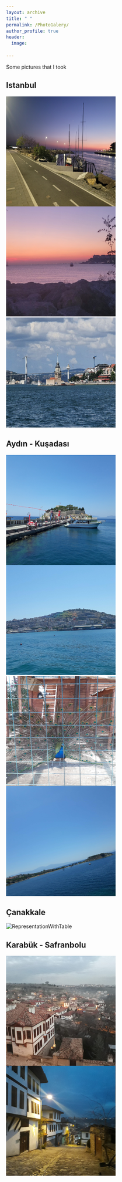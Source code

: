```yaml
---
layout: archive
title: " "
permalink: /PhotoGalery/
author_profile: true
header:
  image: 
  
---
```


Some pictures that I took

## Istanbul

<img src="../galery/ist1.jpg" alt="ist1" width="300" height="300" style="float:left">
<img src="../galery/ist2.jpg" alt="ist2" width="300" height="300">
<img src="../galery/ist3.jpg" alt="ist3" width="300" height="300">



## Aydın - Kuşadası

<img src="../galery/kusadasi1.jpg" alt="ist1" width="300" height="300" style="float:left">
<img src="../galery/kusadasi2.jpg" alt="ist2" width="300" height="300">
<img src="../galery/kusadasi3.jpg" alt="ist1" width="300" height="300" style="float:left">
<img src="../galery/kusadasi4.jpg" alt="ist2" width="300" height="300">

## Çanakkale

<img src="../WebDesignsFolder/.." alt="RepresentationWithTable">


## Karabük - Safranbolu

<img src="../galery/safranbolu1.jpg" alt="safranbolu1" width="300" height="300" style="float:left">
<img src="../galery/safranbolu2.jpg" alt="safranbolu2" width="300" height="300">
